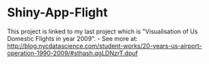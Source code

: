 # Shiny-App-Flight
This project is linked to my last project which is "Visualisation of Us Domestic Flights in year 2009". - See more at: http://blog.nycdatascience.com/student-works/20-years-us-airport-operation-1990-2009/#sthash.qgLDNzrT.dpuf
